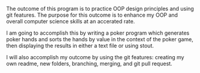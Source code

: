 The outcome of this program is to practice OOP design principles and using git
features. The purpose for this outcome is to enhance my OOP and overall computer
science skills at an accerated rate. 

I am going to accomplish this by writing a
poker program which generates poker hands and sorts the hands by value in the
context of the poker game, then displaying the results in either a text file or
using stout.

I will also accomplish my outcome by using the git features: creating my own readme, new folders, branching,
merging, and git pull request.


